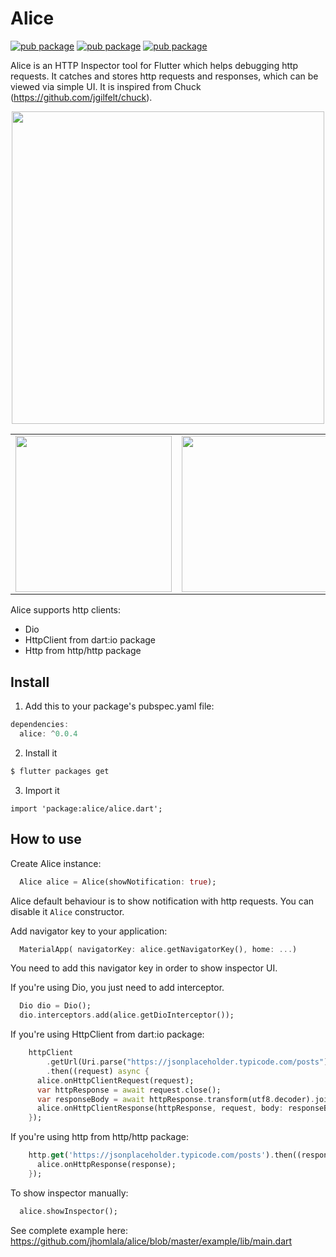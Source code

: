 # Alice
[![pub package](https://img.shields.io/pub/v/alice.svg)](https://pub.dartlang.org/packages/alice)
[![pub package](https://img.shields.io/github/license/jhomlala/alice.svg?style=flat)](https://github.com/jhomlala/alice)
[![pub package](https://img.shields.io/badge/platform-flutter-blue.svg)](https://github.com/jhomlala/alice)

Alice is an HTTP Inspector tool for Flutter which helps debugging http requests. It catches and stores http requests and responses, which can be viewed via simple UI. It is inspired from Chuck (https://github.com/jgilfelt/chuck).
<p align="center">
<img height="500" src="https://media.giphy.com/media/2aSpSGWDxmyEwKnvmM/giphy.gif">
</p>
<table>
  <tr>
    <td>
  <img width="250px" src="https://github.com/jhomlala/alice/blob/master/media/1.png">
    </td>
    <td>
       <img width="250px" src="https://github.com/jhomlala/alice/blob/master/media/2.png">
    </td>
    <td>
       <img width="250px" src="https://github.com/jhomlala/alice/blob/master/media/3.png">
    </td>
    <td>
       <img width="250px" src="https://github.com/jhomlala/alice/blob/master/media/4.png">
    </td>
     <td>
       <img width="250px" src="https://github.com/jhomlala/alice/blob/master/media/5.png">
    </td>
    <td>
       <img width="250px" src="https://github.com/jhomlala/alice/blob/master/media/6.png">
    </td>
  </tr>
  <tr>
</table>

Alice supports http clients:
* Dio
* HttpClient from dart:io package
* Http from http/http package 

## Install
1. Add this to your package's pubspec.yaml file:
```dart
dependencies:
  alice: ^0.0.4
```
2. Install it
```bash
$ flutter packages get
```

3. Import it
```dash
import 'package:alice/alice.dart';
```

## How to use
Create Alice instance:
```dart
  Alice alice = Alice(showNotification: true);
```
Alice default behaviour is to show notification with http requests. You can disable it `Alice` constructor.

Add navigator key to your application:
```dart
  MaterialApp( navigatorKey: alice.getNavigatorKey(), home: ...)
```
You need to add this navigator key in order to show inspector UI.


If you're using Dio, you just need to add interceptor.
```dart
  Dio dio = Dio();
  dio.interceptors.add(alice.getDioInterceptor());
```

If you're using HttpClient from dart:io package:
```dart
    httpClient
        .getUrl(Uri.parse("https://jsonplaceholder.typicode.com/posts"))
        .then((request) async {
      alice.onHttpClientRequest(request);
      var httpResponse = await request.close();
      var responseBody = await httpResponse.transform(utf8.decoder).join();
      alice.onHttpClientResponse(httpResponse, request, body: responseBody);
    });
```

If you're using http from http/http package:
```dart
    http.get('https://jsonplaceholder.typicode.com/posts').then((response) {
      alice.onHttpResponse(response);
    });
```

To show inspector manually:
```dart
  alice.showInspector();
```

See complete example here: https://github.com/jhomlala/alice/blob/master/example/lib/main.dart

